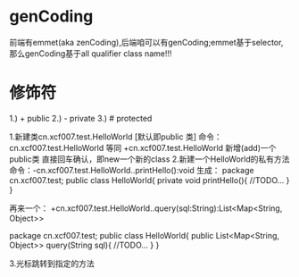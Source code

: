 # genCoding
前端有emmet(aka zenCoding),后端咱可以有genCoding;emmet基于selector,那么genCoding基于all qualifier class name!!!

# 修饰符
1.) + public
2.) - private
3.) # protected



1.新建类cn.xcf007.test.HelloWorld [默认即public 类]
命令：cn.xcf007.test.HelloWorld
等同 +cn.xcf007.test.HelloWorld
新增(add)一个public类
直接回车确认，即new一个新的class
2.新建一个HelloWorld的私有方法
命令：-cn.xcf007.test.HelloWorld..printHello():void
生成：
package cn.xcf007.test;
public class HelloWorld{
  private void printHello(){
   //TODO...
  }
}

再来一个：
+cn.xcf007.test.HelloWorld..query(sql:String):List<Map<String, Object>>

package cn.xcf007.test;
public class HelloWorld{
  public List<Map<String, Object>> query(String sql){
   //TODO...
  }
}


3.光标跳转到指定的方法
